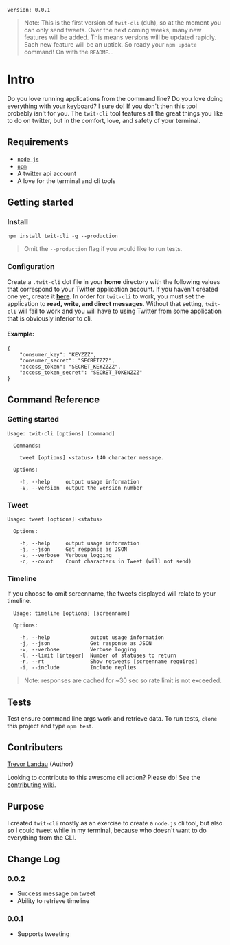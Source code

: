 `version: 0.0.1`

> Note: This is the first version of `twit-cli` (duh), so at the moment you can only send tweets. Over the next coming weeks, many new features will be added. This means versions will be updated rapidly. Each new feature will be an uptick. So ready your `npm update` command! On with the `README`...

# Intro
Do you love running applications from the command line? Do you love doing everything with your keyboard? I sure do! If you don't then this tool probably isn't for you. The `twit-cli` tool features all the great things you like to do on twitter, but in the comfort, love, and safety of your terminal.

## Requirements
- [`node js`](http://nodejs.org)
- [`npm`](http://npmjs.org)
- A twitter api account
- A love for the terminal and cli tools

## Getting started
### Install
`npm install twit-cli -g --production`

> Omit the `--production` flag if you would like to run tests.

### Configuration
Create a `.twit-cli` dot file in your **home** directory with the following values that correspond to your Twitter application account. If you haven't created one yet, create it **[here](https://dev.twitter.com/apps)**. In order for `twit-cli` to work, you must set the application to **read, write, and direct messages**. Without that setting, `twit-cli` will fail to work and you will have to using Twitter from some application that is obviously inferior to cli.

#### Example:

```
{
	"consumer_key": "KEYZZZ",
	"consumer_secret": "SECRETZZZ",
	"access_token": "SECRET_KEYZZZZ",
	"access_token_secret": "SECRET_TOKENZZZ"
}
```

## Command Reference

### Getting started
```
Usage: twit-cli [options] [command]

  Commands:

    tweet [options] <status> 140 character message.

  Options:

    -h, --help     output usage information
    -V, --version  output the version number
```

### Tweet
```
Usage: tweet [options] <status>

  Options:

    -h, --help     output usage information
    -j, --json     Get response as JSON
    -v, --verbose  Verbose logging
    -c, --count    Count characters in Tweet (will not send)
```

### Timeline

If you choose to omit screenname, the tweets displayed will relate to your timeline.

```
  Usage: timeline [options] [screenname]

  Options:

    -h, --help             output usage information
    -j, --json             Get response as JSON
    -v, --verbose          Verbose logging
    -l, --limit [integer]  Number of statuses to return
    -r, --rt               Show retweets [screenname required]
    -i, --include          Include replies
```
> Note: responses are cached for ~30 sec so rate limit is not exceeded.

## Tests

Test ensure command line args work and retrieve data. To run tests, `clone` this project and type `npm test`.

## Contributers
[Trevor Landau](http://github.com/landau) (Author)

Looking to contribute to this awesome cli action? Please do! See the [contributing wiki](http://).

## Purpose
I created `twit-cli` mostly as an exercise to create a `node.js` cli tool, but also so I could tweet while in my terminal, because who doesn't want to do everything from the CLI.

## Change Log
### 0.0.2
- Success message on tweet
- Ability to retrieve timeline
### 0.0.1
- Supports tweeting

